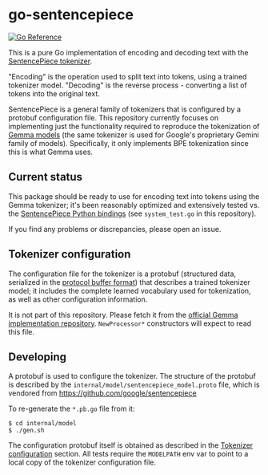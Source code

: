 # go-sentencepiece

[![Go Reference](https://pkg.go.dev/badge/github.com/eliben/go-sentencepiece.svg)](https://pkg.go.dev/github.com/eliben/go-sentencepiece)

This is a pure Go implementation of encoding and decoding text with
the [SentencePiece tokenizer](https://github.com/google/sentencepiece).

"Encoding" is the operation used to split text into tokens, using
a trained tokenizer model. "Decoding" is the reverse process - converting
a list of tokens into the original text.

SentencePiece is a general family of tokenizers that is configured
by a protobuf configuration file. This repository currently focuses
on implementing just the functionality required to reproduce the
tokenization of [Gemma models](https://ai.google.dev/gemma) (the same
tokenizer is used for Google's proprietary Gemini family of models).
Specifically, it only implements BPE tokenization since this is what
Gemma uses.

## Current status

This package should be ready to use for encoding text into tokens
using the Gemma tokenizer; it's been reasonably optimized and extensively
tested vs. the [SentencePiece Python bindings](https://pypi.org/project/sentencepiece/)
(see `system_test.go` in this repository).

If you find any problems or discrepancies, please open an issue.

## Tokenizer configuration

The configuration file for the tokenizer is a protobuf (structured
data, serialized in the [protocol buffer format](https://protobuf.dev/))
that describes a trained tokenizer model; it includes
the complete learned vocabulary used for tokenization, as well as
other configuration information.

It is not part of this repository. Please fetch it from the
[official Gemma implementation repository](https://github.com/google/gemma_pytorch/tree/main/tokenizer).
`NewProcessor*` constructors will expect to read this file.

## Developing

A protobuf is used to configure the tokenizer. The structure of the
protobuf is described by the `internal/model/sentencepiece_model.proto` file,
which is vendored from https://github.com/google/sentencepiece

To re-generate the `*.pb.go` file from it:

```
$ cd internal/model
$ ./gen.sh
```

The configuration protobuf itself is obtained as described in the
[Tokenizer configuration](#tokenizer-configuration) section. All
tests require the `MODELPATH` env var to point to a local
copy of the tokenizer configuration file.
